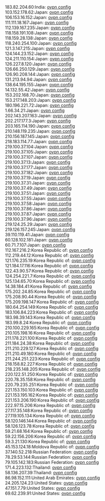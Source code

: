 183.82.204.60:India: [ovpn config](vpn/183_82_204_60.ovpn)  
103.152.178.62:Japan: [ovpn config](vpn/103_152_178_62.ovpn)  
106.153.16.152:Japan: [ovpn config](vpn/106_153_16_152.ovpn)  
111.111.18.167:Japan: [ovpn config](vpn/111_111_18_167.ovpn)  
112.139.167.235:Japan: [ovpn config](vpn/112_139_167_235.ovpn)  
118.158.191.108:Japan: [ovpn config](vpn/118_158_191_108.ovpn)  
118.159.28.138:Japan: [ovpn config](vpn/118_159_28_138.ovpn)  
118.240.254.100:Japan: [ovpn config](vpn/118_240_254_100.ovpn)  
121.3.147.215:Japan: [ovpn config](vpn/121_3_147_215.ovpn)  
124.144.23.152:Japan: [ovpn config](vpn/124_144_23_152.ovpn)  
124.211.110.154:Japan: [ovpn config](vpn/124_211_110_154.ovpn)  
126.227.8.120:Japan: [ovpn config](vpn/126_227_8_120.ovpn)  
126.66.250.129:Japan: [ovpn config](vpn/126_66_250_129.ovpn)  
126.90.208.144:Japan: [ovpn config](vpn/126_90_208_144.ovpn)  
131.213.94.94:Japan: [ovpn config](vpn/131_213_94_94.ovpn)  
138.64.195.155:Japan: [ovpn config](vpn/138_64_195_155.ovpn)  
14.132.55.42:Japan: [ovpn config](vpn/14_132_55_42.ovpn)  
153.202.168.70:Japan: [ovpn config](vpn/153_202_168_70.ovpn)  
153.217.148.203:Japan: [ovpn config](vpn/153_217_148_203.ovpn)  
180.196.221.72:Japan: [ovpn config](vpn/180_196_221_72.ovpn)  
1.66.34.21:Japan: [ovpn config](vpn/1_66_34_21.ovpn)  
202.143.207.163:Japan: [ovpn config](vpn/202_143_207_163.ovpn)  
202.217.177.3:Japan: [ovpn config](vpn/202_217_177_3.ovpn)  
203.165.114.190:Japan: [ovpn config](vpn/203_165_114_190.ovpn)  
210.148.119.235:Japan: [ovpn config](vpn/210_148_119_235.ovpn)  
210.156.187.145:Japan: [ovpn config](vpn/210_156_187_145.ovpn)  
218.183.114.77:Japan: [ovpn config](vpn/218_183_114_77.ovpn)  
219.100.37.104:Japan: [ovpn config](vpn/219_100_37_104.ovpn)  
219.100.37.105:Japan: [ovpn config](vpn/219_100_37_105.ovpn)  
219.100.37.107:Japan: [ovpn config](vpn/219_100_37_107.ovpn)  
219.100.37.13:Japan: [ovpn config](vpn/219_100_37_13.ovpn)  
219.100.37.177:Japan: [ovpn config](vpn/219_100_37_177.ovpn)  
219.100.37.182:Japan: [ovpn config](vpn/219_100_37_182.ovpn)  
219.100.37.19:Japan: [ovpn config](vpn/219_100_37_19.ovpn)  
219.100.37.31:Japan: [ovpn config](vpn/219_100_37_31.ovpn)  
219.100.37.49:Japan: [ovpn config](vpn/219_100_37_49.ovpn)  
219.100.37.51:Japan: [ovpn config](vpn/219_100_37_51.ovpn)  
219.100.37.55:Japan: [ovpn config](vpn/219_100_37_55.ovpn)  
219.100.37.58:Japan: [ovpn config](vpn/219_100_37_58.ovpn)  
219.100.37.86:Japan: [ovpn config](vpn/219_100_37_86.ovpn)  
219.100.37.87:Japan: [ovpn config](vpn/219_100_37_87.ovpn)  
219.100.37.96:Japan: [ovpn config](vpn/219_100_37_96.ovpn)  
219.124.25.29:Japan: [ovpn config](vpn/219_124_25_29.ovpn)  
219.126.157.245:Japan: [ovpn config](vpn/219_126_157_245.ovpn)  
39.110.119.41:Japan: [ovpn config](vpn/39_110_119_41.ovpn)  
60.128.102.181:Japan: [ovpn config](vpn/60_128_102_181.ovpn)  
60.71.7.107:Japan: [ovpn config](vpn/60_71_7_107.ovpn)  
112.167.216.2:Korea Republic of: [ovpn config](vpn/112_167_216_2.ovpn)  
112.219.44.12:Korea Republic of: [ovpn config](vpn/112_219_44_12.ovpn)  
121.176.235.19:Korea Republic of: [ovpn config](vpn/121_176_235_19.ovpn)  
121.184.17.116:Korea Republic of: [ovpn config](vpn/121_184_17_116.ovpn)  
122.43.90.57:Korea Republic of: [ovpn config](vpn/122_43_90_57.ovpn)  
124.254.221.7:Korea Republic of: [ovpn config](vpn/124_254_221_7.ovpn)  
125.134.65.70:Korea Republic of: [ovpn config](vpn/125_134_65_70.ovpn)  
14.38.184.41:Korea Republic of: [ovpn config](vpn/14_38_184_41.ovpn)  
175.202.24.85:Korea Republic of: [ovpn config](vpn/175_202_24_85.ovpn)  
175.208.90.44:Korea Republic of: [ovpn config](vpn/175_208_90_44.ovpn)  
175.209.198.147:Korea Republic of: [ovpn config](vpn/175_209_198_147.ovpn)  
180.64.254.149:Korea Republic of: [ovpn config](vpn/180_64_254_149.ovpn)  
183.106.84.223:Korea Republic of: [ovpn config](vpn/183_106_84_223.ovpn)  
183.98.39.143:Korea Republic of: [ovpn config](vpn/183_98_39_143.ovpn)  
183.99.8.24:Korea Republic of: [ovpn config](vpn/183_99_8_24.ovpn)  
210.100.229.165:Korea Republic of: [ovpn config](vpn/210_100_229_165.ovpn)  
210.105.198.16:Korea Republic of: [ovpn config](vpn/210_105_198_16.ovpn)  
211.178.221.100:Korea Republic of: [ovpn config](vpn/211_178_221_100.ovpn)  
211.184.24.38:Korea Republic of: [ovpn config](vpn/211_184_24_38.ovpn)  
211.210.229.127:Korea Republic of: [ovpn config](vpn/211_210_229_127.ovpn)  
211.210.49.180:Korea Republic of: [ovpn config](vpn/211_210_49_180.ovpn)  
211.244.251.223:Korea Republic of: [ovpn config](vpn/211_244_251_223.ovpn)  
218.158.82.227:Korea Republic of: [ovpn config](vpn/218_158_82_227.ovpn)  
218.235.148.205:Korea Republic of: [ovpn config](vpn/218_235_148_205.ovpn)  
220.122.51.250:Korea Republic of: [ovpn config](vpn/220_122_51_250.ovpn)  
220.78.35.158:Korea Republic of: [ovpn config](vpn/220_78_35_158.ovpn)  
220.79.235.251:Korea Republic of: [ovpn config](vpn/220_79_235_251.ovpn)  
221.153.150.103:Korea Republic of: [ovpn config](vpn/221_153_150_103.ovpn)  
221.153.195.162:Korea Republic of: [ovpn config](vpn/221_153_195_162.ovpn)  
221.153.206.190:Korea Republic of: [ovpn config](vpn/221_153_206_190.ovpn)  
222.97.15.206:Korea Republic of: [ovpn config](vpn/222_97_15_206.ovpn)  
27.117.35.148:Korea Republic of: [ovpn config](vpn/27_117_35_148.ovpn)  
27.119.105.134:Korea Republic of: [ovpn config](vpn/27_119_105_134.ovpn)  
58.120.146.144:Korea Republic of: [ovpn config](vpn/58_120_146_144.ovpn)  
58.126.123.78:Korea Republic of: [ovpn config](vpn/58_126_123_78.ovpn)  
59.21.68.164:Korea Republic of: [ovpn config](vpn/59_21_68_164.ovpn)  
59.22.156.206:Korea Republic of: [ovpn config](vpn/59_22_156_206.ovpn)  
59.3.21.130:Korea Republic of: [ovpn config](vpn/59_3_21_130.ovpn)  
45.153.124.18:Moldova Republic of: [ovpn config](vpn/45_153_124_18.ovpn)  
37.140.52.218:Russian Federation: [ovpn config](vpn/37_140_52_218.ovpn)  
78.29.53.144:Russian Federation: [ovpn config](vpn/78_29_53_144.ovpn)  
79.105.142.183:Russian Federation: [ovpn config](vpn/79_105_142_183.ovpn)  
171.4.223.132:Thailand: [ovpn config](vpn/171_4_223_132.ovpn)  
58.136.207.39:Thailand: [ovpn config](vpn/58_136_207_39.ovpn)  
86.98.152.111:United Arab Emirates: [ovpn config](vpn/86_98_152_111.ovpn)  
24.205.124.23:United States: [ovpn config](vpn/24_205_124_23.ovpn)  
47.151.7.79:United States: [ovpn config](vpn/47_151_7_79.ovpn)  
69.62.239.91:United States: [ovpn config](vpn/69_62_239_91.ovpn)  

